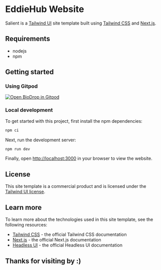 # EddieHub Website

Salient is a [Tailwind UI](https://tailwindui.com) site template built using [Tailwind CSS](https://tailwindcss.com) and [Next.js](https://nextjs.org).

## Requirements

- nodejs
- npm

## Getting started

### Using Gitpod

[![Open BioDrop in Gitpod](https://gitpod.io/button/open-in-gitpod.svg)](https://gitpod.io/#https://github.com/EddieHubCommunity/Eddiehubcommunity.github.io)

### Local development

To get started with this project, first install the npm dependencies:

```bash
npm ci
```

Next, run the development server:

```bash
npm run dev
```

Finally, open [http://localhost:3000](http://localhost:3000) in your browser to view the website.

## License

This site template is a commercial product and is licensed under the [Tailwind UI license](https://tailwindui.com/license).

## Learn more

To learn more about the technologies used in this site template, see the following resources:

- [Tailwind CSS](https://tailwindcss.com/docs) - the official Tailwind CSS documentation
- [Next.js](https://nextjs.org/docs) - the official Next.js documentation
- [Headless UI](https://headlessui.dev) - the official Headless UI documentation

## Thanks for visiting by :)
